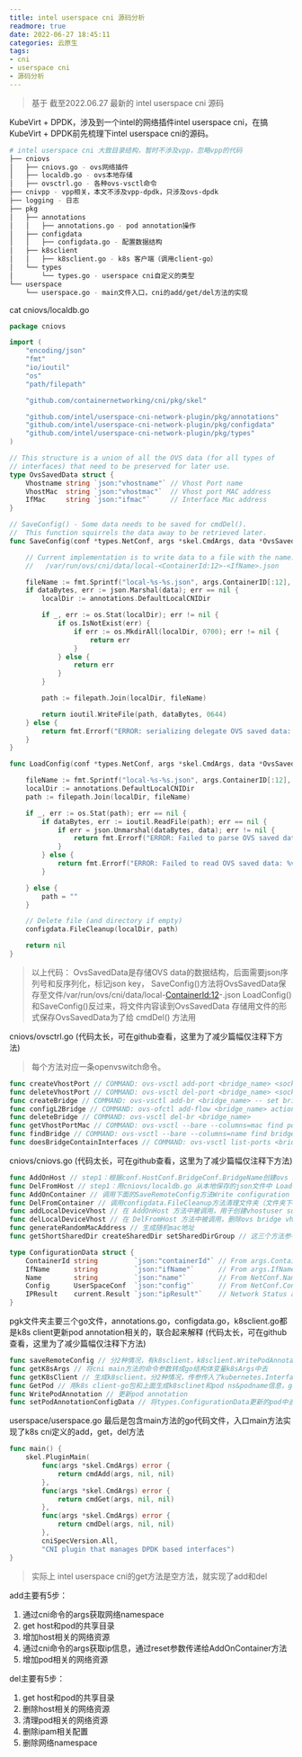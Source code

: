 ```yaml
---
title: intel userspace cni 源码分析
readmore: true
date: 2022-06-27 18:45:11
categories: 云原生
tags:
- cni
- userspace cni
- 源码分析
---
```


> 基于 截至2022.06.27 最新的 intel userspace cni 源码

KubeVirt + DPDK，涉及到一个intel的网络插件intel userspace cni，在搞KubeVirt + DPDK前先梳理下intel userspace cni的源码。

```bash
# intel userspace cni 大致目录结构，暂时不涉及vpp，忽略vpp的代码
├── cniovs
│   ├── cniovs.go - ovs网络插件
│   ├── localdb.go - ovs本地存储
│   ├── ovsctrl.go - 各种ovs-vsctl命令
├── cnivpp - vpp相关，本文不涉及vpp-dpdk，只涉及ovs-dpdk
├── logging - 日志
├── pkg
│   ├── annotations
│   │   ├── annotations.go - pod annotation操作
│   ├── configdata
│   │   ├── configdata.go - 配置数据结构
│   ├── k8sclient
│   │   ├── k8sclient.go - k8s 客户端（调用client-go）
│   └── types
│       └── types.go - userspace cni自定义的类型
└── userspace
    └── userspace.go - main文件入口，cni的add/get/del方法的实现
```

cat cniovs/localdb.go
```go
package cniovs

import (
	"encoding/json"
	"fmt"
	"io/ioutil"
	"os"
	"path/filepath"

	"github.com/containernetworking/cni/pkg/skel"

	"github.com/intel/userspace-cni-network-plugin/pkg/annotations"
	"github.com/intel/userspace-cni-network-plugin/pkg/configdata"
	"github.com/intel/userspace-cni-network-plugin/pkg/types"
)

// This structure is a union of all the OVS data (for all types of
// interfaces) that need to be preserved for later use.
type OvsSavedData struct {
	Vhostname string `json:"vhostname"` // Vhost Port name
	VhostMac  string `json:"vhostmac"`  // Vhost port MAC address
	IfMac     string `json:"ifmac"`     // Interface Mac address
}

// SaveConfig() - Some data needs to be saved for cmdDel().
//  This function squirrels the data away to be retrieved later.
func SaveConfig(conf *types.NetConf, args *skel.CmdArgs, data *OvsSavedData) error {

	// Current implementation is to write data to a file with the name:
	//   /var/run/ovs/cni/data/local-<ContainerId:12>-<IfName>.json

	fileName := fmt.Sprintf("local-%s-%s.json", args.ContainerID[:12], args.IfName)
	if dataBytes, err := json.Marshal(data); err == nil {
		localDir := annotations.DefaultLocalCNIDir

		if _, err := os.Stat(localDir); err != nil {
			if os.IsNotExist(err) {
				if err := os.MkdirAll(localDir, 0700); err != nil {
					return err
				}
			} else {
				return err
			}
		}

		path := filepath.Join(localDir, fileName)

		return ioutil.WriteFile(path, dataBytes, 0644)
	} else {
		return fmt.Errorf("ERROR: serializing delegate OVS saved data: %v", err)
	}
}

func LoadConfig(conf *types.NetConf, args *skel.CmdArgs, data *OvsSavedData) error {

	fileName := fmt.Sprintf("local-%s-%s.json", args.ContainerID[:12], args.IfName)
	localDir := annotations.DefaultLocalCNIDir
	path := filepath.Join(localDir, fileName)

	if _, err := os.Stat(path); err == nil {
		if dataBytes, err := ioutil.ReadFile(path); err == nil {
			if err = json.Unmarshal(dataBytes, data); err != nil {
				return fmt.Errorf("ERROR: Failed to parse OVS saved data: %v", err)
			}
		} else {
			return fmt.Errorf("ERROR: Failed to read OVS saved data: %v", err)
		}

	} else {
		path = ""
	}

	// Delete file (and directory if empty)
	configdata.FileCleanup(localDir, path)

	return nil
}
```

> 以上代码：
> OvsSavedData是存储OVS data的数据结构，后面需要json序列号和反序列化，标记json key，
> SaveConfig()方法将OvsSavedData保存至文件/var/run/ovs/cni/data/local-<ContainerId:12>-<IfName>.json
> LoadConfig()和SaveConfig()反过来，将文件内容读到OvsSavedData
> 存储用文件的形式保存OvsSavedData为了给 cmdDel() 方法用

cniovs/ovsctrl.go (代码太长，可在github查看，这里为了减少篇幅仅注释下方法) 
> 每个方法对应一条openvswitch命令。
```go
func createVhostPort // COMMAND: ovs-vsctl add-port <bridge_name> <sock_name> -- set Interface <sock_name> type=<dpdkvhostuser|dpdkvhostuserclient>
func deleteVhostPort // COMMAND: ovs-vsctl del-port <bridge_name> <sock_name>
func createBridge // COMMAND: ovs-vsctl add-br <bridge_name> -- set bridge <bridge_name> datapath_type=netdev
func configL2Bridge // COMMAND: ovs-ofctl add-flow <bridge_name> actions=NORMAL
func deleteBridge // COMMAND: ovs-vsctl del-br <bridge_name>
func getVhostPortMac // COMMAND: ovs-vsctl --bare --columns=mac find port name=<sock_name>
func findBridge // COMMAND: ovs-vsctl --bare --columns=name find bridge name=<bridge_name>
func doesBridgeContainInterfaces // COMMAND: ovs-vsctl list-ports <bridge_name>
```

cniovs/cniovs.go (代码太长，可在github查看，这里为了减少篇幅仅注释下方法)
```go
func AddOnHost // step1：根据conf.HostConf.BridgeConf.BridgeName创建ovs bridge，若未配置用默认br0代替。step2：创建bridge interface仅支持conf.HostConf.IfType == "vhostuser"一种类型。step3：Save Config - Save Create Data for Delete
func DelFromHost // step1：用cniovs/localdb.go 从本地保存的json文件中 Load Config 删除bridge interface，检查brdge，若没有interface则删除bridge
func AddOnContainer // 调用下面的SaveRemoteConfig方法Write configuration data(下面的ConfigurationData struct) that will be consumed by container。
func DelFromContainer // 调用configdata.FileCleanup方法清理文件夹（文件夹下0个文件则清理文件夹）和文件
func addLocalDeviceVhost // 在 AddOnHost 方法中被调用，用于创建vhostuser socket以及相关操作
func delLocalDeviceVhost // 在 DelFromHost 方法中被调用，删除ovs bridge vhostuser port，umount 相关文件夹，删除vhostuser socket 以及相关文件
func generateRandomMacAddress // 生成随机mac地址
func getShortSharedDir createSharedDir setSharedDirGroup // 这三个方法参考 https://www.backendcloud.cn/2022/06/24/userspace-cni-for-kubevirt/
```

```go
type ConfigurationData struct {
	ContainerId string         `json:"containerId"` // From args.ContainerId, used locally. Used in several place, namely in the socket filenames.
	IfName      string         `json:"ifName"`      // From args.IfName, used locally. Used in several place, namely in the socket filenames.
	Name        string         `json:"name"`        // From NetConf.Name
	Config      UserSpaceConf  `json:"config"`      // From NetConf.ContainerConf
	IPResult    current.Result `json:"ipResult"`    // Network Status also has IP, but wrong format
}
```

pgk文件夹主要三个go文件，annotations.go，configdata.go，k8sclient.go都是k8s client更新pod annotation相关的，联合起来解释 (代码太长，可在github查看，这里为了减少篇幅仅注释下方法)
```go
func saveRemoteConfig // 分2种情况，有k8sclient，k8sclient.WritePodAnnotation写入集群的PodAnnotation。若没有k8sclient，用文件保存信息 
func getK8sArgs // 将cni main方法的命令参数转成go结构体变量k8sArgs中去
func getK8sClient // 生成k8sclient。分2种情况，传参传入了kubernetes.Interface，直接返会该client，另一种情况没有传入client，则根据传参kubeconfig或者环境变量生成k8sclient。
func GetPod // 用k8s client-go包和上面生成k8sclinet和pod ns&podname信息，get pod
func WritePodAnnotation // 更新pod annotation
func setPodAnnotationConfigData // 将types.ConfigurationData更新的pod中去
```

userspace/userspace.go 最后是包含main方法的go代码文件，入口main方法实现了k8s cni定义的add，get，del方法
```go
func main() {
	skel.PluginMain(
		func(args *skel.CmdArgs) error {
			return cmdAdd(args, nil, nil)
		},
		func(args *skel.CmdArgs) error {
			return cmdGet(args, nil, nil)
		},
		func(args *skel.CmdArgs) error {
			return cmdDel(args, nil, nil)
		},
		cniSpecVersion.All,
		"CNI plugin that manages DPDK based interfaces")
}
```
> 实际上 intel userspace cni的get方法是空方法，就实现了add和del


add主要有5步：
1. 通过cni命令的args获取网络namespace
2. get host和pod的共享目录
3. 增加host相关的网络资源
4. 通过cni命令的args获取ip信息，通过reset参数传递给AddOnContainer方法
5. 增加pod相关的网络资源

del主要有5步：
1. get host和pod的共享目录
2. 删除host相关的网络资源
3. 清理pod相关的网络资源
4. 删除ipam相关配置
5. 删除网络namespace



